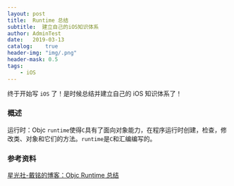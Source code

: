 ```yaml
---
layout: post
title:  Runtime 总结
subtitle:  建立自己的iOS知识体系
author: AdminTest
date:   2019-03-13
catalog:    true
header-img: "img/.png"
header-mask: 0.5
tags:
    - iOS
---
```


>
终于开始写 `iOS` 了！是时候总结并建立自己的 iOS 知识体系了！


### 概述


运行时：Objc `runtime`使得`C`具有了面向对象能力，在程序运行时创建，检查，修改类、对象和它们的方法。`runtime`是`C`和汇编编写的。



### 参考资料

[星光社-戴铭的博客：Objc Runtime 总结](http://www.starming.com/2015/04/01/objc-runtime/)


